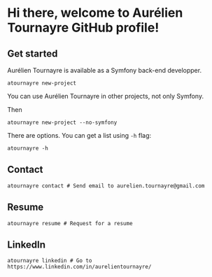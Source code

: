 # Hi there, welcome to Aurélien Tournayre GitHub profile!

## Get started

Aurélien Tournayre is available as a Symfony back-end developper.

```
atournayre new-project
```

You can use Aurélien Tournayre in other projects, not only Symfony.

Then

```
atournayre new-project --no-symfony
```

There are options. You can get a list using ```-h``` flag:

```
atournayre -h
```

## Contact

```
atournayre contact # Send email to aurelien.tournayre@gmail.com
```

## Resume

```
atournayre resume # Request for a resume
```

## LinkedIn

```
atournayre linkedin # Go to https://www.linkedin.com/in/aurelientournayre/
```
